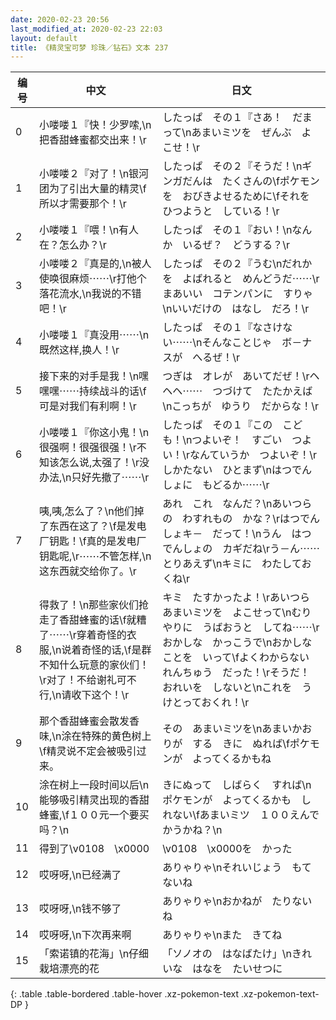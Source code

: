 ```yaml
---
date: 2020-02-23 20:56
last_modified_at: 2020-02-23 22:03
layout: default
title: 《精灵宝可梦 珍珠／钻石》文本 237
---
```

| 编号 | 中文 | 日文 |
| ---- | ---- | ---- |
| 0 | 小喽喽１『快！少罗嗦,\n把香甜蜂蜜都交出来！\r | したっぱ　その１『さあ！　だまって\nあまいミツを　ぜんぶ　よこせ！\r |
| 1 | 小喽喽２『对了！\n银河团为了引出大量的精灵\f所以才需要那个！\r | したっぱ　その２『そうだ！\nギンガだんは　たくさんの\fポケモンを　おびきよせるために\fそれを　ひつようと　している！\r |
| 2 | 小喽喽１『喂！\n有人在？怎么办？\r | したっぱ　その１『おい！\nなんか　いるぜ？　どうする？\r |
| 3 | 小喽喽２『真是的,\n被人使唤很麻烦⋯⋯\r打他个落花流水,\n我说的不错吧！\r | したっぱ　その２『うむ\nだれかを　よばれると　めんどうだ⋯⋯\rまあいい　コテンパンに　すりゃ\nいいだけの　はなし　だろ！\r |
| 4 | 小喽喽１『真没用⋯⋯\n既然这样,换人！\r | したっぱ　その１『なさけない⋯⋯\nそんなことじゃ　ボ－ナスが　へるぜ！\r |
| 5 | 接下来的对手是我！\n嘿嘿嘿⋯⋯持续战斗的话\f可是对我们有利啊！\r | つぎは　オレが　あいてだぜ！\rヘヘヘ⋯⋯　つづけて　たたかえば\nこっちが　ゆうり　だからな！\r |
| 6 | 小喽喽１『你这小鬼！\n很强啊！很强很强！\r不知该怎么说,太强了！\r没办法,\n只好先撤了⋯⋯\r | したっぱ　その１『この　こども！\nつよいぞ！　すごい　つよい！\rなんていうか　つよいぞ！\rしかたない　ひとまず\nはつでんしょに　もどるか⋯⋯\r |
| 7 | 咦,咦,怎么了？\n他们掉了东西在这了？\f是发电厂钥匙！\f真的是发电厂钥匙呢,\r⋯⋯不管怎样,\n这东西就交给你了。\r | あれ　これ　なんだ？\nあいつらの　わすれもの　かな？\rはつでんしょキ－　だって！\nうん　はつでんしょの　カギだね\rう－ん⋯⋯　とりあえず\nキミに　わたしておくね\r |
| 8 | 得救了！\n那些家伙们抢走了香甜蜂蜜的话\f就糟了⋯⋯\r穿着奇怪的衣服,\n说着奇怪的话,\f是群不知什么玩意的家伙们！\r对了！不给谢礼可不行,\n请收下这个！\r | キミ　たすかったよ！\rあいつら　あまいミツを　よこせって\nむりやりに　うばおうと　してね⋯⋯\rおかしな　かっこうで\nおかしな　ことを　いって\fよくわからない　れんちゅう　だった！\rそうだ！　おれいを　しないと\nこれを　うけとっておくれ！\r |
| 9 | 那个香甜蜂蜜会散发香味,\n涂在特殊的黄色树上\f精灵说不定会被吸引过来。 | その　あまいミツを\nあまいかおりが　する　きに　ぬれば\fポケモンが　よってくるかもね |
| 10 | 涂在树上一段时间以后\n能够吸引精灵出现的香甜蜂蜜,\f１００元一个要买吗？\n | きにぬって　しばらく　すれば\nポケモンが　よってくるかも　しれない\fあまいミツ　１００えんで　かうかね？\n |
| 11 | 得到了\v0108　\x0000 | \v0108　\x0000を　かった |
| 12 | 哎呀呀,\n已经满了 | ありゃりゃ\nそれいじょう　もてないね |
| 13 | 哎呀呀,\n钱不够了 | ありゃりゃ\nおかねが　たりないね |
| 14 | 哎呀呀,\n下次再来啊 | ありゃりゃ\nまた　きてね |
| 15 | 「索诺镇的花海」\n仔细栽培漂亮的花 | 「ソノオの　はなばたけ」\nきれいな　はなを　たいせつに |
{: .table .table-bordered .table-hover .xz-pokemon-text .xz-pokemon-text-DP }